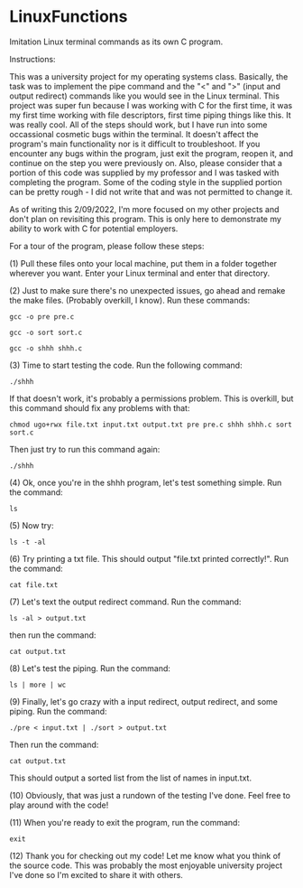 # LinuxFunctions
Imitation Linux terminal commands as its own C program. 

Instructions: 

This was a university project for my operating systems class. Basically, the task was to implement the pipe command and 
the "<" and ">" (input and output redirect) commands like you would see in the Linux terminal.
This project was super fun because I was working with C for the first time, it was my first time working with file descriptors, 
first time piping things like this. It was really cool. 
All of the steps should work, but I have run into some occassional cosmetic bugs within the terminal. It doesn't affect the 
program's main functionality nor is it difficult to troubleshoot. If you encounter any bugs within the program, just exit 
the program, reopen it, and continue on the step you were previously on. Also, please consider that a portion of this code 
was supplied by my professor and I was tasked with completing the program. Some of the coding style in the supplied portion
can be pretty rough - I did not write that and was not permitted to change it. 

As of writing this 2/09/2022, I'm more focused on my other projects and don't plan on revisiting this program. This is only here
to demonstrate my ability to work with C for potential employers. 

For a tour of the program, please follow these steps: 

(1) Pull these files onto your local machine, put them in a folder together wherever you want. Enter your Linux terminal and enter
that directory. 

(2) Just to make sure there's no unexpected issues, go ahead and remake the make files. (Probably overkill, I know). 
Run these commands: 
```
gcc -o pre pre.c 

gcc -o sort sort.c 

gcc -o shhh shhh.c 
```
(3) Time to start testing the code. Run the following command: 
```
./shhh 
```
If that doesn't work, it's probably a permissions problem. This is overkill, but this command should fix any problems with that:
```
chmod ugo+rwx file.txt input.txt output.txt pre pre.c shhh shhh.c sort sort.c
```
Then just try to run this command again: 
```
./shhh
```
(4) Ok, once you're in the shhh program, let's test something simple. Run the command: 
```
ls
```
(5) Now try: 
```
ls -t -al 
```
(6) Try printing a txt file. This should output "file.txt printed correctly!". Run the command: 
```
cat file.txt
```
(7) Let's text the output redirect command. Run the command: 
```
ls -al > output.txt 
```
then run the command: 
```
cat output.txt 
```
(8) Let's test the piping. Run the command: 
```
ls | more | wc 
```
(9) Finally, let's go crazy with a input redirect, output redirect, and some piping. Run the command: 
```
./pre < input.txt | ./sort > output.txt
```
Then run the command: 
```
cat output.txt
```
This should output a sorted list from the list of names in input.txt. 

(10) Obviously, that was just a rundown of the testing I've done. Feel free to play around with the code!

(11) When you're ready to exit the program, run the command: 
```
exit 
```
(12) Thank you for checking out my code! Let me know what you think of the source code. This was probably the most enjoyable 
university project I've done so I'm excited to share it with others. 
